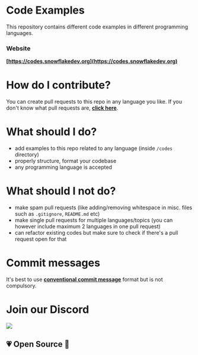 # Code Examples

This repository contains different code examples in different programming languages.

### Website

**[https://codes.snowflakedev.org](https://codes.snowflakedev.org)**

# How do I contribute?

You can create pull requests to this repo in any language you like. If you don't know what pull requests are, **[click here](https://opensource.com/article/19/7/create-pull-request-github)**.

# What should I do?

-   add examples to this repo related to any language (inside `/codes` directory)
-   properly structure, format your codebase
-   any programming language is accepted

# What should I not do?

-   make spam pull requests (like adding/removing whitespace in misc. files such as `.gitignore`, `README.md` etc)
-   make single pull requests for multiple languages/topics (you can however include maximum 2 languages in one pull request)
-   can refactor existing codes but make sure to check if there's a pull request open for that

# Commit messages

It's best to use **[conventional commit message](https://ccm.snowflakedev.org)** format but is not compulsory.

# Join our Discord

[![](https://i.imgur.com/S1V71CD.png)](https://snowflakedev.org/discord)

## 💗 Open Source 🎉

